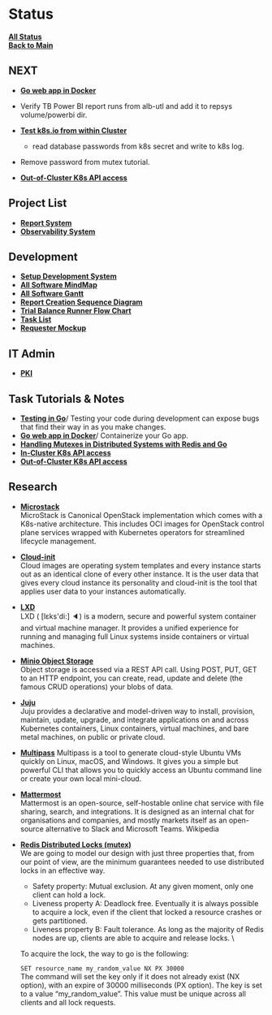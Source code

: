# Status

**[All Status](../weekly/status_list.md)**\
**[Back to Main](../../../README.md)**

## NEXT

- **[Go web app in Docker](https://semaphoreci.com/community/tutorials/how-to-deploy-a-go-web-application-with-docker)**

- Verify TB Power BI report runs from alb-utl and add it to repsys volume/powerbi dir.
- **[Test k8s.io from within Cluster](https://github.com/kubernetes/client-go/blob/master/examples/in-cluster-client-configuration/main.go)**
  - read database passwords from k8s secret and write to k8s log.
- Remove password from mutex tutorial.

- **[Out-of-Cluster K8s API access](https://github.com/kubernetes/client-go/blob/master/examples/out-of-cluster-client-configuration/README.md)**

## Project List

- **[Report System](../../../projects/report_system/report_system.md)**
- **[Observability System](../../../projects/observability_system/observability_system.md)**

## Development

- **[Setup Development System](../../report_system/setup_dev_system/setup_dev_system.md)**
- **[All Software MindMap](../../report_system/all_sw_mindmap.md)**
- **[All Software Gantt](../../report_system/all_sw_gantt.md)**
- **[Report Creation Sequence Diagram](../../report_system/report_creation_sequece_diagram.md)**
- **[Trial Balance Runner Flow Chart](../../report_system/trial_balance_runner_flow_chart.md)**
- **[Task List](../../report_system/task_list.md)**
- **[Requester Mockup](../../report_system/requester_mockup/requester_mockup.md)**

## IT Admin

- **[PKI](../../../it_admin/pki/pki_menu.md)**

## Task Tutorials & Notes

- **[Testing in Go](https://go.dev/doc/tutorial/add-a-test)**/
Testing your code during development can expose bugs that find their way in as you make changes.
- **[Go web app in Docker](https://semaphoreci.com/community/tutorials/how-to-deploy-a-go-web-application-with-docker)**/
Containerize your Go app.
- **[Handling Mutexes in Distributed Systems with Redis and Go](../../../volumes/go/tutorials/redis_sentinel/mutex/tutorial_redis_mutex_go.md)**
- **[In-Cluster K8s API access](../../../volumes/go/tutorials/k8s/in_cluster_client_configuration/in-cluster-client-configuration.md)**
- **[Out-of-Cluster K8s API access](../../../volumes/go/tutorials/k8s/out-of-cluster-client-configuration/out-of-cluster-client-configuration.md)**

## Research

- **[Microstack](../../../research/m_z/microstack/NEXT_microstack.md)**\
MicroStack is Canonical OpenStack implementation which comes with a K8s-native architecture. This includes OCI images for OpenStack control plane services wrapped with Kubernetes operators for streamlined lifecycle management.

- **[Cloud-init](../../../research/m_z/multipass/cloud-init.md)**\
Cloud images are operating system templates and every instance starts out as an identical clone of every other instance. It is the user data that gives every cloud instance its personality and cloud-init is the tool that applies user data to your instances automatically.

- **[LXD](../../../research/a_l/lxd/lxd.md)**\
LXD ( [lɛks'di:] 🔈) is a modern, secure and powerful system container and virtual machine manager. It provides a unified experience for running and managing full Linux systems inside containers or virtual machines.

- **[Minio Object Storage](../../../research/m_z/minio/minio.md)**\
  Object storage is accessed via a REST API call. Using POST, PUT, GET to an HTTP endpoint, you can create, read, update and delete (the famous CRUD operations) your blobs of data.

- **[Juju](../../../research/a_l/juju/tutorial.md)**\
  Juju provides a declarative and model-driven way to install, provision, maintain, update, upgrade, and integrate applications on and across Kubernetes containers, Linux containers, virtual machines, and bare metal machines, on public or private cloud.

- **[Multipass](../../../research/m_z/multipass/multipass.md)**
Multipass is a tool to generate cloud-style Ubuntu VMs quickly on Linux, macOS, and Windows. It gives you a simple but powerful CLI that allows you to quickly access an Ubuntu command line or create your own local mini-cloud.

- **[Mattermost](../../../research/m_z/mattermost/mattermost.md)** \
  Mattermost is an open-source, self-hostable online chat service with file sharing, search, and integrations. It is designed as an internal chat for organisations and companies, and mostly markets itself as an open-source alternative to Slack and Microsoft Teams. Wikipedia

- **[Redis Distributed Locks (mutex)](../../../research/m_z/redis/mutex/distributed_locks.md)**\
  We are going to model our design with just three properties that, from our point of view, are the minimum guarantees needed to use distributed locks in an effective way.

  - Safety property: Mutual exclusion. At any given moment, only one client can hold a lock.
  - Liveness property A: Deadlock free. Eventually it is always possible to acquire a lock, even if the client that locked a resource crashes or gets partitioned.
  - Liveness property B: Fault tolerance. As long as the majority of Redis nodes are up, clients are able to acquire and release locks. \

  To acquire the lock, the way to go is the following:

  `SET resource_name my_random_value NX PX 30000` \
  The command will set the key only if it does not already exist (NX option), with an expire of 30000 milliseconds (PX option). The key is set to a value “my_random_value”. This value must be unique across all clients and all lock requests.
